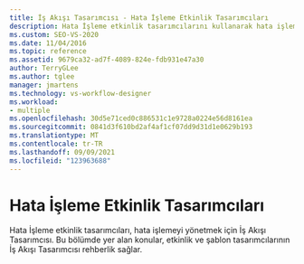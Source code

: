 ```yaml
---
title: İş Akışı Tasarımcısı - Hata İşleme Etkinlik Tasarımcıları
description: Hata İşleme etkinlik tasarımcılarını kullanarak hata işlemeyi yönetme hakkında bilgi İş Akışı Tasarımcısı.
ms.custom: SEO-VS-2020
ms.date: 11/04/2016
ms.topic: reference
ms.assetid: 9679ca32-ad7f-4089-824e-fdb931e47a30
author: TerryGLee
ms.author: tglee
manager: jmartens
ms.technology: vs-workflow-designer
ms.workload:
- multiple
ms.openlocfilehash: 30d5e71ced0c886531c1e9728a0224e56d8161ea
ms.sourcegitcommit: 0841d3f610bd2af4af1cf07dd9d31d1e0629b193
ms.translationtype: MT
ms.contentlocale: tr-TR
ms.lasthandoff: 09/09/2021
ms.locfileid: "123963688"
---
```

# <a name="error-handling-activity-designers"></a>Hata İşleme Etkinlik Tasarımcıları

Hata İşleme etkinlik tasarımcıları, hata işlemeyi yönetmek için İş Akışı Tasarımcısı. Bu bölümde yer alan konular, etkinlik ve şablon tasarımcılarının İş Akışı Tasarımcısı rehberlik sağlar.
